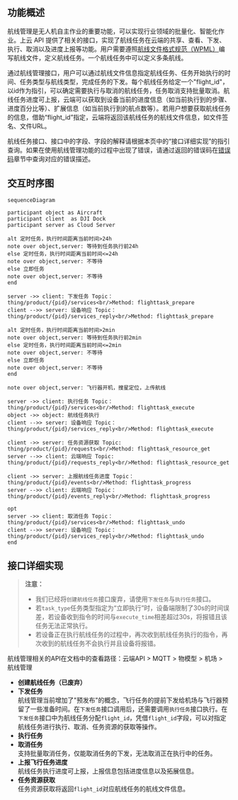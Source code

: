 
## 功能概述

航线管理是无人机自主作业的重要功能，可以实现行业领域的批量化、智能化作业。上云 API 提供了相关的接口，实现了航线任务在云端的共享、查看、下发、执行、取消以及进度上报等功能。用户需要遵照[航线文件格式规范（WPML）](https://developer.dji.com/doc/cloud-api-tutorial/cn/specification/dji-wpml/overview.html)编写航线文件，定义航线任务。一个航线任务中可以定义多条航线。

通过航线管理接口，用户可以通过航线文件信息指定航线任务、任务开始执行的时间、任务类型与航线类型，完成任务的下发。每个航线任务给定一个"flight_id"，以id作为指引，可以确定需要执行与取消的航线任务，任务取消支持批量取消。航线任务进度可上报，云端可以获取到设备当前的进度信息（如当前执行到的步骤、进度百分比等）、扩展信息（如当前执行到的航点数等）。若用户想要获取航线任务的信息，借助“flight_id”指定，云端将返回该航线任务的航线文件信息，如文件签名、文件URL。

航线任务接口、接口中的字段、字段的解释请根据本页中的“接口详细实现”的指引查询。如果在使用航线管理功能的过程中出现了错误，请通过返回的错误码在[错误码](https://developer.dji.com/doc/cloud-api-tutorial/cn/server-api-reference/error-code.html)章节中查询对应的错误描述。


## 交互时序图


```mermaid
sequenceDiagram

participant object as Aircraft
participant client  as DJI Dock
participant server as Cloud Server

alt 定时任务，执行时间距离当前时间>24h
note over object,server: 等待到任务执行前24h
else 定时任务，执行时间距离当前时间<=24h
note over object,server: 不等待
else 立即任务
note over object,server: 不等待
end

server ->> client: 下发任务 Topic：thing/product/{pid}/services<br/>Method: flighttask_prepare
client -->> server: 设备响应 Topic：thing/product/{pid}/services_reply<br/>Method: flighttask_prepare

alt 定时任务，执行时间距离当前时间>2min
note over object,server: 等待到任务执行前2min
else 定时任务，执行时间距离当前时间<=2min
note over object,server: 不等待
else 立即任务
note over object,server: 不等待
end

note over object,server: 飞行器开机，搜星定位，上传航线

server ->> client: 执行任务 Topic：thing/product/{pid}/services<br/>Method: flighttask_execute
object ->> object: 航线任务执行
client -->> server: 设备响应 Topic：thing/product/{pid}/services_reply<br/>Method: flighttask_execute

client ->> server: 任务资源获取 Topic: thing/product/{pid}/requests<br/>Method: flighttask_resource_get
server -->> client: 云端响应 Topic: thing/product/{pid}/requests_reply<br/>Method: flighttask_resource_get

client ->> server: 上报航线任务进度 Topic：thing/product/{pid}/events<br/>Method: flighttask_progress
server -->> client: 云端响应 Topic：thing/product/{pid}/events_reply<br/>Method: flighttask_progress

opt
server ->> client: 取消任务 Topic：thing/product/{pid}/services<br/>Method: flighttask_undo
client -->> server: 设备响应 Topic：thing/product/{pid}/services_reply<br/>Method: flighttask_undo
end
```


## 接口详细实现

> **注意：**
>
> * 我们已经将`创建航线任务`接口废弃，请使用`下发任务`与`执行任务`接口。
> * 若`task_type`任务类型指定为“立即执行”时，设备端限制了30s的时间误差，若设备收到指令的时间与`execute_time`相差超过30s，将报错且该任务无法正常执行。
> * 若设备正在执行航线任务的过程中，再次收到航线任务执行的指令，再次收到的航线任务不会执行并且设备将报错。

航线管理相关的API在文档中的查看路径：云端API > MQTT > 物模型 > 机场 > 航线管理

* **创建航线任务（已废弃）**
* **下发任务**<br/>
  航线管理当前增加了"预发布"的概念，飞行任务的提前下发给机场与飞行器预留了一些准备时间。在`下发任务`接口调用后，还需要调用`执行任务`接口执行。在`下发任务`接口中为航线任务分配`flight_id`，凭借`flight_id`字段，可以对指定航线任务进行执行、取消、任务资源的获取等操作。
* **执行任务**
* **取消任务**<br/>
  支持批量取消任务，仅能取消任务的下发，无法取消正在执行中的任务。
* **上报飞行任务进度**<br/>
  航线任务执行进度可上报，上报信息包括进度信息以及拓展信息。
* **任务资源获取**<br/>
  任务资源获取将返回`flight_id`对应航线任务的航线文件信息。



